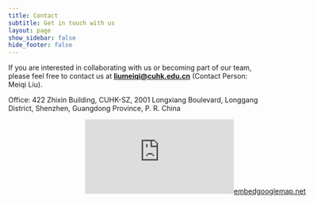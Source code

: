 ```yaml
---
title: Contact
subtitle: Get in touch with us
layout: page
show_sidebar: false
hide_footer: false
---
```



If you are interested in collaborating with us or becoming part of our team, please feel free to contact us at **liumeiqi@cuhk.edu.cn** (Contact Person: Meiqi Liu).

Office: 422 Zhixin Building, CUHK-SZ, 2001 Longxiang Boulevard, Longgang District, Shenzhen, Guangdong Province, P. R. China

<div class="mapouter"><div class="gmap_canvas"><iframe width="300" height="auto" id="gmap_canvas" src="https://www.google.com/maps/embed?pb=!1m18!1m12!1m3!1d3788.9185246720867!2d114.2090291175644!3d22.688976036600966!2m3!1f0!2f0!3f0!3m2!1i1024!2i768!4f13.1!3m3!1m2!1s0x3404769e8e03db83%3A0x72bee586ac015803!2z6aaZ5riv5Lit5paH5aSn5a2m77yI5rex5Zyz77yJ!5e0!3m2!1szh-CN!2shk!4v1761362496577!5m2!1szh-CN!2shk" width="600" height="450" style="border:0;" allowfullscreen="" loading="lazy" referrerpolicy="no-referrer-when-downgrade"></iframe><a href="https://www.embedgooglemap.net">embedgooglemap.net</a></div><style>.mapouter{position:relative;text-align:right;height:400px;width:600px;}.gmap_canvas {overflow:hidden;background:none!important;height:400px;width:600px;}</style></div>

